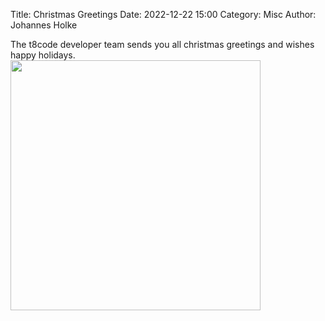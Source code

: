 Title: Christmas Greetings
Date: 2022-12-22 15:00
Category: Misc
Author: Johannes Holke

The t8code developer team sends you all christmas greetings and wishes happy holidays.
<img src="content/images/chritsmas22/t8codeWeihnachtsgruesse2022_mesh_small.png" height="400" />

